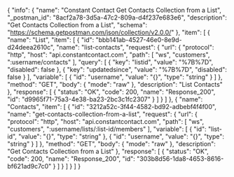 {
  "info": {
    "name": "Constant Contact Get Contacts Collection from a List",
    "_postman_id": "8acf2a78-3d5a-47c2-809a-d4f237e683e6",
    "description": "Get Contacts Collection from a List",
    "schema": "https://schema.getpostman.com/json/collection/v2.0.0/"
  },
  "item": [
    {
      "name": "List",
      "item": [
        {
          "id": "bbb141ab-4527-46e0-8e9d-d24deea2610c",
          "name": "list-contacts",
          "request": {
            "url": {
              "protocol": "http",
              "host": "api.constantcontact.com",
              "path": [
                "ws",
                "customers",
                ":username/contacts"
              ],
              "query": [
                {
                  "key": "listid",
                  "value": "%7B%7D",
                  "disabled": false
                },
                {
                  "key": "updatedsince",
                  "value": "%7B%7D",
                  "disabled": false
                }
              ],
              "variable": [
                {
                  "id": "username",
                  "value": "{}",
                  "type": "string"
                }
              ]
            },
            "method": "GET",
            "body": {
              "mode": "raw"
            },
            "description": "List Contacts"
          },
          "response": [
            {
              "status": "OK",
              "code": 200,
              "name": "Response_200",
              "id": "d9965f71-75a3-4e38-ba23-2bc3c1fc2307"
            }
          ]
        }
      ]
    },
    {
      "name": "Contacts",
      "item": [
        {
          "id": "3212a52c-3f44-4582-bd92-adbebf4f4f00",
          "name": "get-contacts-collection-from-a-list",
          "request": {
            "url": {
              "protocol": "http",
              "host": "api.constantcontact.com",
              "path": [
                "ws",
                "customers",
                ":username/lists/:list-id/members"
              ],
              "variable": [
                {
                  "id": "list-id",
                  "value": "{}",
                  "type": "string"
                },
                {
                  "id": "username",
                  "value": "{}",
                  "type": "string"
                }
              ]
            },
            "method": "GET",
            "body": {
              "mode": "raw"
            },
            "description": "Get Contacts Collection from a List"
          },
          "response": [
            {
              "status": "OK",
              "code": 200,
              "name": "Response_200",
              "id": "303b8d56-1da8-4653-8616-bf621ad9c7c0"
            }
          ]
        }
      ]
    }
  ]
}